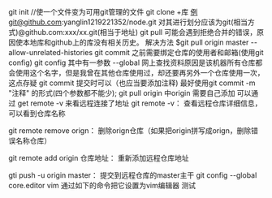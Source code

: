 git init //使一个文件变为可用git管理的文件
git clone +库  例git@github.com:yanglin1219221352/node.git
                对其进行划分应该为git(相当方式)@github.com:xxx/xx.git(相当于地址)
git pull  可能会遇到拒绝合并的错误，原因使本地库和github上的库没有相关历史。
          解决方法 $git pull origin master --allow-unrelated-histories
git commit 之前需要绑定仓库的使用者和邮箱(使用git config)
git config 其中有一参数 --global 网上查找资料原因是该机器所有仓库都会使用这个名字，但是我曾在其他仓库使用过，却还要再另外一个仓库使用一次，这点存疑
git commit 提交时可以（也应当要添加注释) 最好使用git commit -m "注释" 的形式(四个参数都不能少);
git pull origin 中origin 需要自己添加  可以通过 get remote -v 来看远程连接了地址
git remote -v：                查看远程仓库详细信息，可以看到仓库名称

git remote remove orign：      删除orign仓库（如果把origin拼写成orign，删除错误名称仓库）

git remote add origin 仓库地址：     重新添加远程仓库地址

gti push -u origin master：         提交到远程仓库的master主干
git config --global core.editor vim 通过如下的命令把它设置为vim编辑器
测试